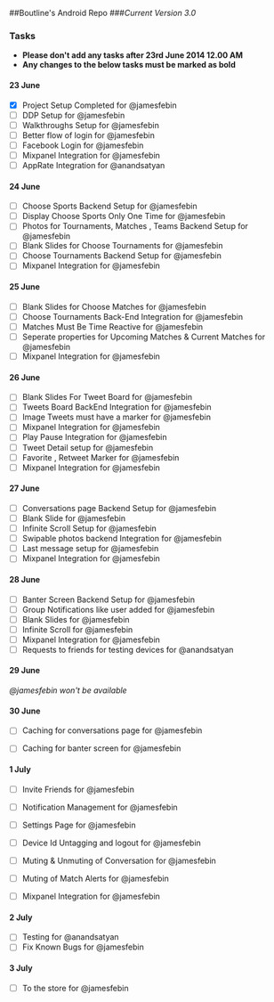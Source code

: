 ##Boutline's Android Repo
###*Current Version 3.0* 


### Tasks 
- **Please don't add any tasks after 23rd June 2014 12.00 AM**
- **Any changes to the below tasks must be marked as bold**

#### 23 June

- [x] Project Setup Completed for @jamesfebin
- [ ] DDP Setup for @jamesfebin
- [ ] Walkthroughs Setup for @jamesfebin 
- [ ] Better flow of login for @jamesfebin
- [ ] Facebook Login for @jamesfebin
- [ ] Mixpanel Integration for @jamesfebin
- [ ] AppRate Integration for @anandsatyan

#### 24 June

- [ ] Choose Sports Backend Setup for @jamesfebin 
- [ ] Display Choose Sports Only One Time for @jamesfebin
- [ ] Photos for Tournaments, Matches , Teams Backend Setup for @jamesfebin
- [ ] Blank Slides for Choose Tournaments for @jamesfebin
- [ ] Choose Tournaments Backend Setup for @jamesfebin
- [ ] Mixpanel Integration for @jamesfebin

#### 25 June

- [ ] Blank Slides for Choose Matches for @jamesfebin
- [ ] Choose Tournaments Back-End Integration for @jamesfebin
- [ ] Matches Must Be Time Reactive  for @jamesfebin 
- [ ] Seperate properties for Upcoming Matches &  Current Matches for @jamesfebin
- [ ] Mixpanel Integration  for @jamesfebin

#### 26 June

- [ ] Blank Slides For Tweet Board  for @jamesfebin
- [ ] Tweets Board BackEnd Integration  for @jamesfebin
- [ ] Image Tweets must have a marker for @jamesfebin
- [ ] Mixpanel Integration  for @jamesfebin
- [ ] Play Pause Integration for @jamesfebin
- [ ] Tweet Detail setup  for @jamesfebin
- [ ] Favorite , Retweet Marker for @jamesfebin
- [ ] Mixpanel Integration for @jamesfebin

#### 27 June

- [ ] Conversations page Backend Setup for @jamesfebin
- [ ] Blank Slide for @jamesfebin
- [ ] Infinite Scroll Setup for @jamesfebin
- [ ] Swipable photos backend Integration for @jamesfebin
- [ ] Last message setup for @jamesfebin
- [ ] Mixpanel Integration for @jamesfebin

#### 28 June

- [ ] Banter Screen Backend Setup for @jamesfebin
- [ ] Group Notifications like user added for @jamesfebin
- [ ] Blank Slides for @jamesfebin
- [ ] Infinite Scroll for @jamesfebin
- [ ] Mixpanel Integration for @jamesfebin
- [ ] Requests to friends for testing devices for @anandsatyan
 
#### 29 June

*@jamesfebin won't be available*


#### 30 June

- [ ] Caching for conversations page for @jamesfebin
- [ ] Caching for banter screen for @jamesfebin


#### 1 July 

- [ ] Invite Friends for @jamesfebin 
- [ ] Notification Management for @jamesfebin
- [ ] Settings Page for @jamesfebin
- [ ] Device Id Untagging and logout for @jamesfebin
- [ ] Muting & Unmuting of Conversation for @jamesfebin
- [ ] Muting of Match Alerts for @jamesfebin
- [ ] Mixpanel Integration for @jamesfebin


#### 2 July

- [ ] Testing for @anandsatyan
- [ ] Fix Known Bugs for @jamesfebin

#### 3 July

- [ ] To the store for @jamesfebin
